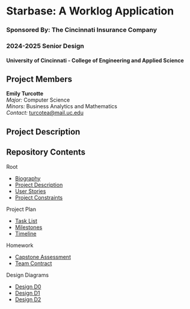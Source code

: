 # Starbase: A Worklog Application
### Sponsored By: The Cincinnati Insurance Company
### 2024-2025 Senior Design
#### University of Cincinnati - College of Engineering and Applied Science

## Project Members
**Emily Turcotte**  
*Major:* Computer Science  
*Minors:* Business Analytics and Mathematics  
*Contact:* turcotea@mail.uc.edu

## Project Description

## Repository Contents 
Root
- [Biography](Biography.md)
- [Project Description](Project-Description.md)
- [User Stories](User-Stories.md)
- [Project Constraints](Project-Constraints.md)

Project Plan
- [Task List](Project_Plan/Tasklist.md)
- [Milestones](Project_Plan/Milestones.md)
- [Timeline](Project_Plan/Timeline.md)

Homework
- [Capstone Assessment](Homework/Capstone%20Assessment.pdf)
- [Team Contract](Homework/Team%20Contract.pdf)

Design Diagrams
- [Design D0](Design_Diagrams/DesignD0.pdf)
- [Design D1](Design_Diagrams/DesignD1.pdf)
- [Design D2](Design_Diagrams/DesignD2.pdf)
